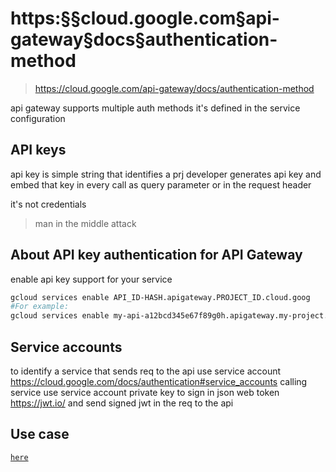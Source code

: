 # https:§§cloud.google.com§api-gateway§docs§authentication-method
> https://cloud.google.com/api-gateway/docs/authentication-method

api gateway supports multiple auth methods
it's defined in the service configuration 

## API keys

api key is simple string that identifies a prj
developer generates api key and embed that key in every call as query parameter or in the request header

it's not credentials 
> man in the middle attack

## About API key authentication for API Gateway

enable api key support for your service

```bash
gcloud services enable API_ID-HASH.apigateway.PROJECT_ID.cloud.goog
#For example:
gcloud services enable my-api-a12bcd345e67f89g0h.apigateway.my-project.cloud.goog
```

## Service accounts

to identify a service that sends req to the api  use service account
https://cloud.google.com/docs/authentication#service_accounts
calling service use service account private key  to sign in json web token
https://jwt.io/ and send signed jwt in the req to  the api

## Use case
[`here`](../https:§§cloud.google.com§api-gateway§docs§authenticate-service-account/readme.md)
